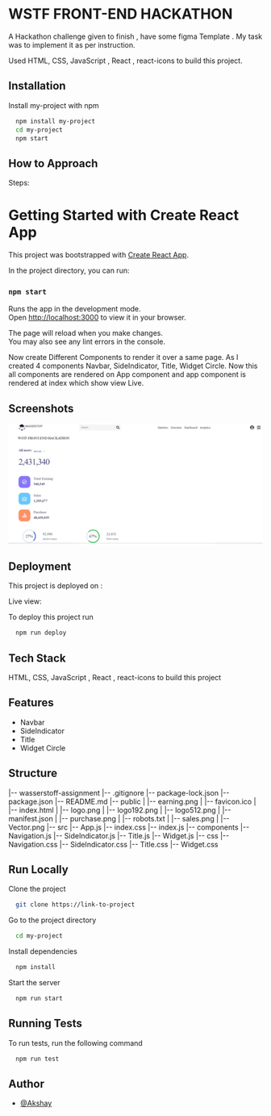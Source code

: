 # WSTF FRONT-END HACKATHON

A Hackathon challenge given to finish , have some figma Template . My task was to implement it as per instruction.

Used HTML, CSS, JavaScript , React , react-icons to build this project.

## Installation

Install my-project with npm

```bash
  npm install my-project
  cd my-project
  npm start
```

## How to Approach

Steps:

# Getting Started with Create React App

This project was bootstrapped with [Create React App](https://github.com/facebook/create-react-app).

In the project directory, you can run:

### `npm start`

Runs the app in the development mode.\
Open [http://localhost:3000](http://localhost:3000) to view it in your browser.

The page will reload when you make changes.\
You may also see any lint errors in the console.

Now create Different Components to render it over a same page. As I created 4 components Navbar, SideIndicator, Title, Widget Circle.
Now this all components are rendered on App component and app component is rendered at index which show view Live.

## Screenshots

![App Screenshot](/assignment.jpg?raw=true "Optional Title")

## Deployment

This project is deployed on :

Live view:

To deploy this project run

```bash
  npm run deploy
```

## Tech Stack

HTML, CSS, JavaScript , React , react-icons to build this project

## Features

- Navbar
- SideIndicator
- Title
- Widget Circle

## Structure

|-- wasserstoff-assignment
|-- .gitignore
|-- package-lock.json
|-- package.json
|-- README.md
|-- public
| |-- earning.png
| |-- favicon.ico
| |-- index.html
| |-- logo.png
| |-- logo192.png
| |-- logo512.png
| |-- manifest.json
| |-- purchase.png
| |-- robots.txt
| |-- sales.png
| |-- Vector.png
|-- src
|-- App.js
|-- index.css
|-- index.js
|-- components
|-- Navigation.js
|-- SideIndicator.js
|-- Title.js
|-- Widget.js
|-- css
|-- Navigation.css
|-- SideIndicator.css
|-- Title.css
|-- Widget.css

## Run Locally

Clone the project

```bash
  git clone https://link-to-project
```

Go to the project directory

```bash
  cd my-project
```

Install dependencies

```bash
  npm install
```

Start the server

```bash
  npm run start
```

## Running Tests

To run tests, run the following command

```bash
  npm run test
```

## Author

- [@Akshay](https://www.github.com/akshay058)
